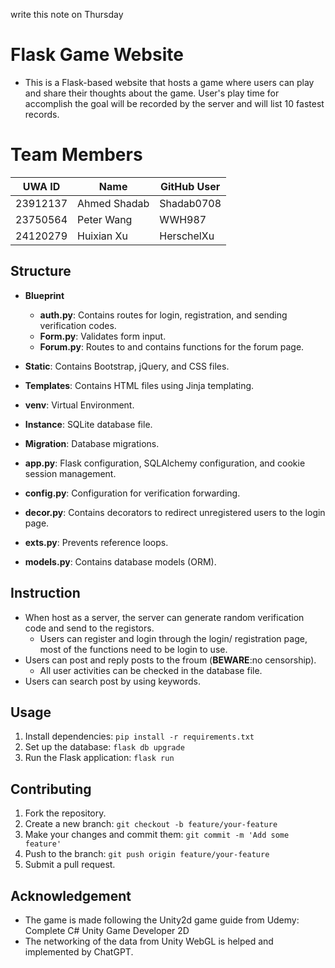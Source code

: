 write this note on Thursday

# Flask Game Website

- This is a Flask-based website that hosts a game where users can play and share their thoughts about the game. User's play time for accomplish the goal will be recorded by the server and will list 10 fastest records.

# Team Members

| UWA ID   | Name        | GitHub User |
| -------- | ----------- | ----------- |
| 23912137 | Ahmed Shadab | Shadab0708  |
| 23750564 | Peter Wang   | WWH987      |
| 24120279 | Huixian Xu   | HerschelXu  |

## Structure

- **Blueprint**
  - **auth.py**: Contains routes for login, registration, and sending verification codes.
  - **Form.py**: Validates form input.
  - **Forum.py**: Routes to and contains functions for the forum page.

- **Static**: Contains Bootstrap, jQuery, and CSS files.
- **Templates**: Contains HTML files using Jinja templating.
- **venv**: Virtual Environment.
- **Instance**: SQLite database file.
- **Migration**: Database migrations.
- **app.py**: Flask configuration, SQLAlchemy configuration, and cookie session management.
- **config.py**: Configuration for verification forwarding.
- **decor.py**: Contains decorators to redirect unregistered users to the login page.
- **exts.py**: Prevents reference loops.
- **models.py**: Contains database models (ORM).

## Instruction
- When host as a server, the server can generate random verification code and send to the registors.
  - Users can register and login through the login/ registration page, most of the functions need to be login to use.
- Users can post and reply posts to the froum (**BEWARE**:no censorship).
  - All user activities can be checked in the database file.
- Users can search post by using keywords.

## Usage

1. Install dependencies: `pip install -r requirements.txt`
2. Set up the database: `flask db upgrade`
3. Run the Flask application: `flask run`

## Contributing

1. Fork the repository.
2. Create a new branch: `git checkout -b feature/your-feature`
3. Make your changes and commit them: `git commit -m 'Add some feature'`
4. Push to the branch: `git push origin feature/your-feature`
5. Submit a pull request.


## Acknowledgement

- The game is made following the Unity2d game guide from Udemy: Complete C# Unity Game Developer 2D
- The networking of the data from Unity WebGL is helped and implemented by ChatGPT.
